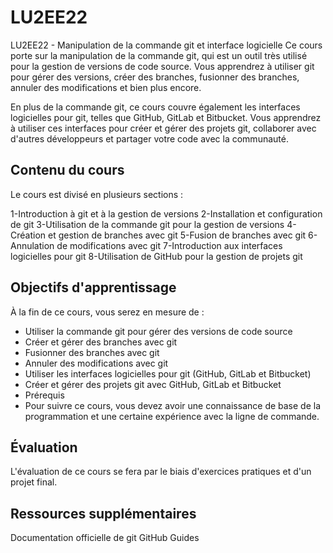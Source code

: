 # LU2EE22

LU2EE22 - Manipulation de la commande git et interface logicielle
Ce cours porte sur la manipulation de la commande git, qui est un outil très utilisé pour la gestion de versions de code source. Vous apprendrez à utiliser git pour gérer des versions, créer des branches, fusionner des branches, annuler des modifications et bien plus encore.

En plus de la commande git, ce cours couvre également les interfaces logicielles pour git, telles que GitHub, GitLab et Bitbucket. Vous apprendrez à utiliser ces interfaces pour créer et gérer des projets git, collaborer avec d'autres développeurs et partager votre code avec la communauté.

## Contenu du cours
Le cours est divisé en plusieurs sections :

1-Introduction à git et à la gestion de versions
2-Installation et configuration de git
3-Utilisation de la commande git pour la gestion de versions
4-Création et gestion de branches avec git
5-Fusion de branches avec git
6-Annulation de modifications avec git
7-Introduction aux interfaces logicielles pour git
8-Utilisation de GitHub pour la gestion de projets git
## Objectifs d'apprentissage
À la fin de ce cours, vous serez en mesure de :

- Utiliser la commande git pour gérer des versions de code source
- Créer et gérer des branches avec git
- Fusionner des branches avec git
- Annuler des modifications avec git
- Utiliser les interfaces logicielles pour git (GitHub, GitLab et Bitbucket)
- Créer et gérer des projets git avec GitHub, GitLab et Bitbucket
- Prérequis
- Pour suivre ce cours, vous devez avoir une connaissance de base de la programmation et une certaine expérience avec la ligne de commande.

## Évaluation
L'évaluation de ce cours se fera par le biais d'exercices pratiques et d'un projet final.

## Ressources supplémentaires
Documentation officielle de git
GitHub Guides
